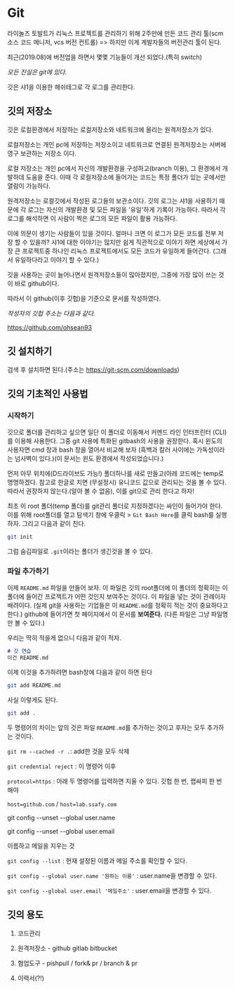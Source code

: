 # Git

라이놀즈 토발트가 리눅스 프로젝트를 관리하기 위해 2주만에 만든 코드 관리 툴(scm소스 코드 메니저, vcs 버전 컨트롤) => 하지만 이게 계발자들의 버전관리 툴이 된다.

최근(2019.08)에 버전업을 하면서 몇몇 기능들이 개선 되었다.(특히 switch)

*모든 진실은 git에 있다.*

깃은 샤1을 이용한 헤쉬테그로 각 로그를 관리한다.



## 깃의 저장소

깃은 로컬환경에서 저장하는 로컬저장소와 네트워크에 올리는 원격저장소가 있다.

로컬저장소는 개인 pc에 저장하는 저장소이고 네트워크로 연결된 원격저장소는 서버에 영구 보관하는 저장소 이다.

로컬 저장소는 개인 pc에서 자신의 개발환경을 구성하고(branch 이용), 그 환경에서 개발하데 도움을 준다. 이때 각 로컬저장소에 들어가는 코드는 특정 폴더가 있는 곳에서만 열람이 가능하다.

원격저장소는 로컬깃에서 작성된 로그들의 보관소이다. 깃의 로그는 샤1을 사용하기 때문에 각 로그는 자신의 개발환경 및 모든 파일을 '유일'하게 기록이 가능하다. 따라서 각 로그를 해석하면 이 사람이 찍은 로그의 모든 파일이 활용 가능하다.

이에 의문이 생기는 사람들이 있을 것이다. 얼마나 크면 이 로그가 모든 코드를 전부 저장 할 수 있을까? 샤1에 대한 이야기는 많지만 쉽게 직관적으로 이야기 하면 세상에서 가장 큰 프로젝트중 하나인 리눅스 프로젝트에서도 모든 코드가 유일하게 들어간다. (그래서 유일하다라고 이야기 할 수 있다.)

깃을 사용하는 곳이 늘어나면서 원격저장소들이 많아졌지만, 그중에 가장 많이 쓰는 것이 바로 github이다.

따라서 이 github(이후 깃헙)을 기준으로 문서를 작성하였다.

*작성자의 깃헙 주소는 다음과 같다.*

https://github.com/ohsean93



## 깃 설치하기

검색 후 설치하면 된다.(주소는 https://git-scm.com/downloads)



## 깃의 기초적인 사용법

### 시작하기

깃으로 폴더를 관리하고 싶으면 일단 이 폴더로 이동해서 커멘드 라인 인터프린터 (CLI)를 이용해 사용한다. 그중 git 사용에 특화된 gitbash의 사용을 권장한다. 혹시 윈도의 사용자면 cmd 창과 bash 창을 열어서 비교해 보자 (흑백과 칼러 사이에는 가독성이라는 넘사벽이 있다.)(이 문서는 윈도 환경에서 작성되었습니다.)

먼저 아무 위치에(D드라이브도 가능!) 폴더하나를 새로 만들고(아레 코드에는 temp로 명명하겠다. 참고로 한글로 치면 (무설정시) 유니코드 값으로 관리되는 것을 볼 수 있다. 따라서 권장하지 않는다.(알아 볼 수 없음), 이를 git으로 관리 한다고 하자!

최초 이 root 폴더(temp 폴더)를 git관리 폴더로 지정하겠다는 싸인이 들어가야 한다. 이를 위해 root폴더를 열고 탐색기 창에 우클릭 >  `Git Bash Here`를 클릭 bash를 실행하자. 그리고 다음과 같이 친다.

```bash
git init
```

그럼 숨김파일로 `.git`이라는 폴더가 생긴것을 볼 수 있다.



### 파일 추가하기

이제 `README.md` 파일을 만들어 보자. 이 파일은 깃의 root폴더에 이 폴더의 정확히는 이 폴더에 들어간 프로젝트가 어떤 것인지 보여주는 것이다. 이 파일을 넣는 것이 관례이자 배려이다. (실제 git을 사용하는 기업들은 이 `README.md`를 정확히 적는 것이 중요하다고 한다.) github에 들어가면 첫 페이지에서 이 문서를 **보여준다.** (다른 파일은 그냥 파일명만 볼 수 있다.)

우리는 딱히 적을게 없으니 다음과 같이 적자.

```markdown
# 깃 연습
이건 README.md
```

이제 이것을 추가하려면 bash창에 다음과 같이 하면 된다

```bash
git add README.md
```

사실 이렇게도 된다.

```bash
git add .
```

두 명령어의 차이는 앞의 것은 파일 `README.md`를 추가하는 것이고 후자는 모두 추가하는 것이다.







`git rm --cached -r .`: add한 것을 모두 삭제

`git credential reject` : 이 명령어 이후

`protocol=https` : 아래 두 명령어를 입력하면 지울 수 있다. 깃헙 한 번, 랩싸피 한 번 해야

`host=github.com`  /  `host=lab.ssafy.com` 

git config --unset --global user.name

git config --unset --global user.email

이름하고 메일을 지우는 것

`git config --list` : 현재 설정된 이름과 메일 주소를 확인할 수 있다.

`git config --global user.name '원하는 이름'` : user.name을 변경할 수 있다.

`git config --global user.email '메일주소'` : user.email을 변경할 수 있다.



## 깃의 용도

1. 코드관리

2. 원격저장소 - github gitlab bitbucket

3. 협업도구 - pishpull / fork& pr / branch & pr

4. 이력서(?!)


